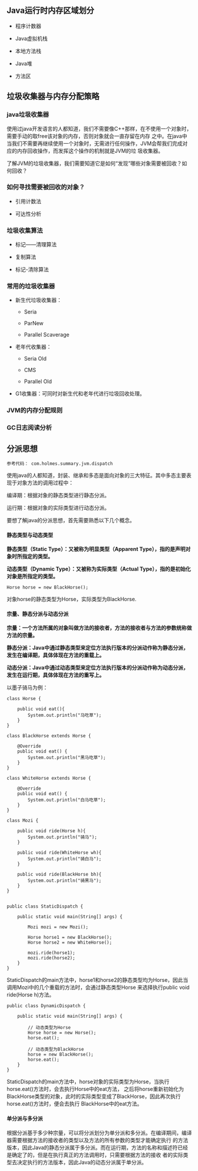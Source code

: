 ## Java运行时内存区域划分

- 程序计数器

- Java虚拟机栈

- 本地方法栈

- Java堆

- 方法区


## 垃圾收集器与内存分配策略

### java垃圾收集器

使用过java开发语言的人都知道，我们不需要像C++那样，在不使用一个对象时，需要手动的取free该对象的内存，否则对象就会一直存留在内存
之中。在java中当我们不需要再继续使用一个对象时，无需进行任何操作，JVM会帮我们完成对应的内存回收操作，而发挥这个操作的机制就是JVM的垃
圾收集器。

了解JVM的垃圾收集器，我们需要知道它是如何“发现”哪些对象需要被回收？如何回收？


### 如何寻找需要被回收的对象？
    
- 引用计数法
    
- 可达性分析
    
    
### 垃圾收集算法
    
- 标记——清理算法
    
- 复制算法
    
- 标记-清除算法
    

### 常用的垃圾收集器

    
- 新生代垃圾收集器：
    
    - Seria
    
    - ParNew
    
    - Parallel Scaverage
    

- 老年代收集器：

    - Seria Old
        
    - CMS
    
    - Parallel Old
    

- G1收集器：可同时对新生代和老年代进行垃圾回收处理。
    
    
### JVM的内存分配规则





### GC日志阅读分析
    










## 分派思想

    参考代码： com.holmes.summary.jvm.dispatch

使用java的人都知道，封装、继承和多态是面向对象的三大特征。其中多态主要表现于对象方法的调用过程中：

编译期：根据对象的静态类型进行静态分派。

运行期：根据对象的实际类型进行动态分派。

要想了解java的分派思想，首先需要熟悉以下几个概念。

#### 静态类型与动态类型

**静态类型（Static Type）：又被称为明显类型（Apparent Type），指的是声明对象时所指定的类型。**

**动态类型（Dynamic Type）：又被称为实际类型（Actual Type），指的是初始化对象是所指定的类型。**

    Horse horse = new BlackHorse();

对象horse的静态类型为Horse，实际类型为BlackHorse.


#### 宗量、静态分派与动态分派

**宗量：一个方法所属的对象叫做方法的接收者，方法的接收者与方法的参数统称做方法的宗量。**

**静态分派：Java中通过静态类型来定位方法执行版本的分派动作称为静态分派，发生在编译期，具体体现在方法的重载上。**

**动态分派：Java中通过动态类型来定位方法执行版本的分派动作称为动态分派，发生在运行期，具体体现在方法的重写上。**

以墨子骑马为例：

    class Horse {
    
        public void eat(){
            System.out.println("马吃草");
        }
    }
    
    class BlackHorse extends Horse {
    
        @Override
        public void eat() {
            System.out.println("黑马吃草");
        }
    }
    
    class WhiteHorse extends Horse {
    
        @Override
        public void eat() {
            System.out.println("白马吃草");
        }
    }

    class Mozi {
        
        public void ride(Horse h){
            System.out.println("骑马");
        }
        
        public void ride(WhiteHorse wh){
            System.out.println("骑白马");
        }
        
        public void ride(BlackHorse bh){
            System.out.println("骑黑马");
        }
    }
    
    
    public class StaticDispatch {
    
        public static void main(String[] args) {
    
            Mozi mozi = new Mozi();
    
            Horse horse1 = new BlackHorse();
            Horse horse2 = new WhiteHorse();
    
            mozi.ride(horse1);
            mozi.ride(horse2);
        }
    }

StaticDispatch的main方法中，horse1和horse2的静态类型均为Horse，因此当调用Mozi中的几个重载的方法时，会通过静态类型Horse
来选择执行public void ride(Horse h)方法。

    public class DynamicDispatch {
    
        public static void main(String[] args) {
    
            // 动态类型为Horse
            Horse horse = new Horse();
            horse.eat();
    
            // 动态类型为BlackHorse
            horse = new BlackHorse();
            horse.eat();
        }
    }
    
StaticDispatch的main方法中，horse对象的实际类型为Horse，当执行horse.eat()方法时，会去执行Horse中的eat方法，
之后将horse重新初始化为BlackHorse类型的对象，此时的实际类型变成了BlackHorse，因此再次执行horse.eat()方法时，便会去执行
BlackHorse中的eat方法。



#### 单分派与多分派

根据分派基于多少种宗量，可以将分派划分为单分派和多分派。在编译期间，编译器需要根据方法的接收者的类型以及方法的所有参数的类型才能确定执行
的方法版本，因此Java的静态分派属于多分派。而在运行期，方法的名称和描述符已经是确定了的，但是在执行真正的方法调用时，只需要根据方法的接收
者的实际类型去决定执行的方法版本，因此Java的动态分派属于单分派。





